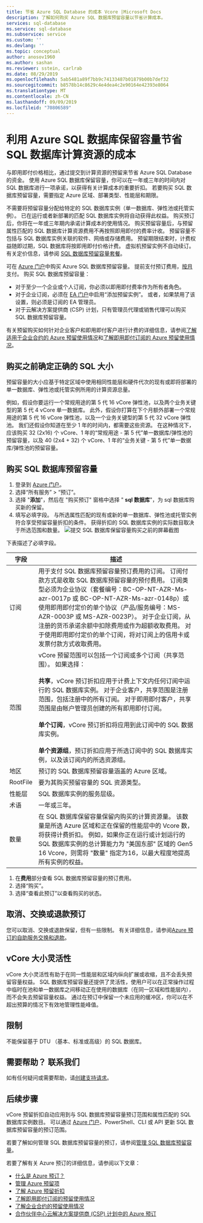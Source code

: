 ```yaml
---
title: 节省 Azure SQL Database 的成本 Vcore |Microsoft Docs
description: 了解如何购买 Azure SQL 数据库预留容量以节省计算成本。
services: sql-database
ms.service: sql-database
ms.subservice: service
ms.custom: ''
ms.devlang: ''
ms.topic: conceptual
author: anosov1960
ms.author: sashan
ms.reviewer: sstein, carlrab
ms.date: 08/29/2019
ms.openlocfilehash: 5ab5481a89f7bb9c74133487b01879b00b7def32
ms.sourcegitcommit: b8578b14c8629c4e4dea4c2e90164e42393e8064
ms.translationtype: MT
ms.contentlocale: zh-CN
ms.lasthandoff: 09/09/2019
ms.locfileid: "70806589"
---
```

# <a name="save-costs-for-sql-database-compute-resources-with-azure-sql-database-reserved-capacity"></a>利用 Azure SQL 数据库保留容量节省 SQL 数据库计算资源的成本

与即用即付价格相比，通过提交到计算资源的预留来节省 Azure SQL Database 的资金。 使用 Azure SQL 数据库保留容量，你可以在一年或三年的时间内对 SQL 数据库进行一项承诺，以获得有关计算成本的重要折扣。 若要购买 SQL 数据库预留容量，需要指定 Azure 区域、部署类型、性能层和期限。


不需要将预留容量分配给特定的 SQL 数据库实例（单一数据库、弹性池或托管实例）。 已在运行或者新部署的匹配 SQL 数据库实例将自动获得此权益。 购买预订后，你将在一年或三年期内承诺计算成本的使用情况。 购买预留容量后，与预留属性匹配的 SQL 数据库计算资源费用不再按照即用即付的费率计收。 预留容量不包括与 SQL 数据库实例关联的软件、网络或存储费用。 预留期限结束时，计费权益随即过期，SQL 数据库将按即用即付价格计费。 虚拟机预留实例不自动续订。 有关定价信息，请参阅 [SQL 数据库预留容量套餐](https://azure.microsoft.com/pricing/details/sql-database/managed/)。

可在 [Azure 门户](https://portal.azure.com)中购买 Azure SQL 数据库预留容量。 提前支付预订费用，[按月](../billing/billing-monthly-payments-reservations.md)支付。 购买 SQL 数据库预留容量：

- 对于至少一个企业或个人订阅，你必须以即用即付费率作为所有者角色。
- 对于企业订阅，必须在 [EA 门户](https://ea.azure.com)中启用“添加预留实例”。 或者，如果禁用了该设置，则必须是订阅的 EA 管理员。
- 对于云解决方案提供商 (CSP) 计划，只有管理员代理或销售代理可以购买 SQL 数据库预留容量。

有关预留购买如何针对企业客户和即用即付客户进行计费的详细信息，请参阅[了解适用于企业合约的 Azure 预留使用情况](../billing/billing-understand-reserved-instance-usage-ea.md)和[了解即用即付订阅的 Azure 预留使用情况](../billing/billing-understand-reserved-instance-usage.md)。

## <a name="determine-the-right-sql-size-before-purchase"></a>购买之前确定正确的 SQL 大小

预留容量的大小应基于特定区域中使用相同性能层和硬件代次的现有或即将部署的单一数据库、弹性池或托管实例所用的计算资源总量。

例如，假设你要运行一个常规用途的第 5 代 16 vCore 弹性池，以及两个业务关键型的第 5 代 4 vCore 单一数据库。 此外，假设你打算在下个月额外部署一个常规用途的第 5 代 16 vCore 弹性池，以及一个业务关键型的第 5 代 32 vCore 弹性池。 我们还假设你知道在至少 1 年的时间内，都需要这些资源。 在这种情况下，应该购买 32 (2x16) 个 vCore、1 年的“常规用途 - 第 5 代”单一数据库/弹性池的预留容量，以及 40 (2x4 + 32) 个 vCore、1 年的“业务关键 - 第 5 代”单一数据库/弹性池的预留容量。

## <a name="buy-sql-database-reserved-capacity"></a>购买 SQL 数据库预留容量

1. 登录到 [Azure 门户](https://portal.azure.com)。
2. 选择“所有服务” > “预订”。
3. 选择 "**添加**"，然后在 "购买预订" 窗格中选择 " **sql 数据库**"，为 sql 数据库购买新的保留。
4. 填写必填字段。 与所选属性匹配的现有或新的单一数据库、弹性池或托管实例符合享受预留容量折扣的条件。 获得折扣的 SQL 数据库实例的实际数目取决于所选范围和数量。
    ![提交 SQL 数据库保留容量购买之前的屏幕截图](./media/sql-database-reserved-vcores/sql-reserved-vcores-purchase.png)

下表描述了必填字段。

| 字段      | 描述|
|------------|--------------|
|订阅|用于支付 SQL 数据库预留容量预订费用的订阅。 订阅付款方式是收取 SQL 数据库预留容量的预付费用。 订阅类型必须为企业协议（套餐编号：BC-OP-NT-AZR-Ms-azr-0017p 或 BC-OP-NT-AZR-Ms-azr-0148p）或使用即用即付定价的单个协议（产品/服务编号：MS-AZR-0003P 或 MS-AZR-0023P）。 对于企业订阅，从注册的货币承诺余额中扣除费用或作为超额收取费用。 对于使用即用即付定价的单个订阅，将对订阅上的信用卡或发票付款方式收取费用。|
|范围       |vCore 预留范围可以包括一个订阅或多个订阅（共享范围）。 如果选择： <br/><br/>**共享**，vCore 预订折扣应用于计费上下文内任何订阅中运行的 SQL 数据库实例。 对于企业客户，共享范围是注册范围，包括注册中的所有订阅。 对于即用即付客户，共享范围是由帐户管理员创建的所有即用即付订阅。<br/><br/>**单个订阅**，vCore 预订折扣将应用到此订阅中的 SQL 数据库实例。 <br/><br/>**单个资源组**，预订折扣应用于所选订阅中的 SQL 数据库实例，以及该订阅内的所选资源组。|
|地区      |预订的 SQL 数据库预留容量涵盖的 Azure 区域。|
|RootFile|要为其购买预留容量的 SQL 资源类型。|
|性能层|SQL 数据库实例的服务层级。
|术语        |一年或三年。|
|数量    |在 SQL 数据库保留容量保留内购买的计算资源量。 该数量是所选 Azure 区域和正在保留的性能层中的 Vcore 数，将获得计费折扣。 例如，如果你正在运行或计划运行的 SQL 数据库实例的总计算能力为 "美国东部" 区域的 Gen5 16 Vcore，则需将 "数量" 指定为16，以最大程度地提高所有实例的权益。 |

1. 在**费用**部分查看 SQL 数据库预留容量的预订费用。
1. 选择“购买”。
1. 选择“查看此预订”以查看购买的状态。

## <a name="cancel-exchange-or-refund-reservations"></a>取消、交换或退款预订

您可以取消、交换或退款保留，但有一些限制。 有关详细信息，请参阅[Azure 预订的自助服务交换和退款](../billing/billing-azure-reservations-self-service-exchange-and-refund.md)。

## <a name="vcore-size-flexibility"></a>vCore 大小灵活性

vCore 大小灵活性有助于在同一性能层和区域内纵向扩展或收缩，且不会丢失预留容量权益。 SQL 数据库预留容量还提供了灵活性，使用户可以在正常操作过程中临时在池和单一数据库之间移动正在使用的数据库（在同一区域和性能层内），而不会失去预留容量权益。 通过在预订中保留一个未应用的缓冲区，你可以在不超出预算的情况下有效地管理性能峰值。

## <a name="limitation"></a>限制

不能保留基于 DTU （基本、标准或高级）的 SQL 数据库。

## <a name="need-help-contact-us"></a>需要帮助？ 联系我们

如有任何疑问或需要帮助，请[创建支持请求](https://portal.azure.com/#blade/Microsoft_Azure_Support/HelpAndSupportBlade/newsupportrequest)。

## <a name="next-steps"></a>后续步骤

vCore 预留折扣自动应用到与 SQL 数据库预留容量预订范围和属性匹配的 SQL 数据库实例数目。 可以通过 [Azure 门户](https://portal.azure.com)、PowerShell、CLI 或 API 更新 SQL 数据库预留容量的预订范围。

若要了解如何管理 SQL 数据库预留容量的预订，请参阅[管理 SQL 数据库预留容量](../billing/billing-manage-reserved-vm-instance.md)。

若要了解有关 Azure 预订的详细信息，请参阅以下文章：

- [什么是 Azure 预订？](../billing/billing-save-compute-costs-reservations.md)
- [管理 Azure 预留项](../billing/billing-manage-reserved-vm-instance.md)
- [了解 Azure 预留折扣](../billing/billing-understand-reservation-charges.md)
- [了解即用即付订阅的预留使用情况](../billing/billing-understand-reserved-instance-usage.md)
- [了解企业合约的预留使用情况](../billing/billing-understand-reserved-instance-usage-ea.md)
- [合作伙伴中心云解决方案提供商 (CSP) 计划中的 Azure 预订](https://docs.microsoft.com/partner-center/azure-reservations)
